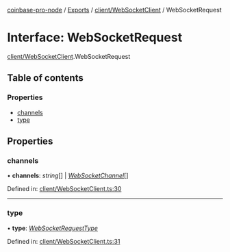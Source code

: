[coinbase-pro-node](../README.md) / [Exports](../modules.md) / [client/WebSocketClient](../modules/client_websocketclient.md) / WebSocketRequest

# Interface: WebSocketRequest

[client/WebSocketClient](../modules/client_websocketclient.md).WebSocketRequest

## Table of contents

### Properties

- [channels](client_websocketclient.websocketrequest.md#channels)
- [type](client_websocketclient.websocketrequest.md#type)

## Properties

### channels

• **channels**: _string_[] \| [_WebSocketChannel_](client_websocketclient.websocketchannel.md)[]

Defined in: [client/WebSocketClient.ts:30](https://github.com/bennycode/coinbase-pro-node/blob/3a89239/src/client/WebSocketClient.ts#L30)

---

### type

• **type**: [_WebSocketRequestType_](../enums/client_websocketclient.websocketrequesttype.md)

Defined in: [client/WebSocketClient.ts:31](https://github.com/bennycode/coinbase-pro-node/blob/3a89239/src/client/WebSocketClient.ts#L31)
